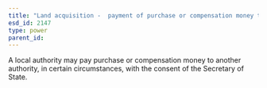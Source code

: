 ```yaml
---
title: "Land acquisition -  payment of purchase or compensation money to another authority"
esd_id: 2147
type: power
parent_id:  
---
```


A local authority may pay purchase or compensation money to another authority, in certain circumstances, with the consent of the Secretary of State.

